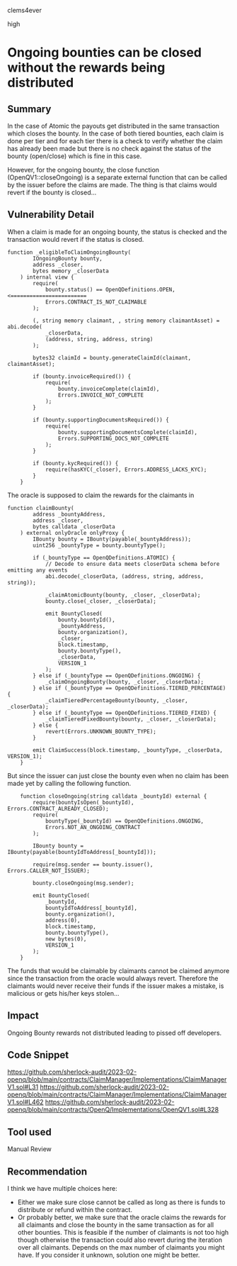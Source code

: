 clems4ever

high

# Ongoing bounties can be closed without the rewards being distributed

## Summary

In the case of Atomic the payouts get distributed in the same transaction which closes the bounty.
In the case of both tiered bounties, each claim is done per tier and for each tier there is a check to verify whether the claim has already been made but there is no check against the status of the bounty (open/close) which is fine in this case.

However, for the ongoing bounty, the close function (OpenQV1::closeOngoing) is a separate external function that can be called by the issuer before the claims are made. The thing is that claims would revert if the bounty is closed...

## Vulnerability Detail

When a claim is made for an ongoing bounty, the status is checked and the transaction would revert if the status is closed.

```solidity
function _eligibleToClaimOngoingBounty(
        IOngoingBounty bounty,
        address _closer,
        bytes memory _closerData
    ) internal view {
        require(
            bounty.status() == OpenQDefinitions.OPEN,  <========================
            Errors.CONTRACT_IS_NOT_CLAIMABLE
        );

        (, string memory claimant, , string memory claimantAsset) = abi.decode(
            _closerData,
            (address, string, address, string)
        );

        bytes32 claimId = bounty.generateClaimId(claimant, claimantAsset);

        if (bounty.invoiceRequired()) {
            require(
                bounty.invoiceComplete(claimId),
                Errors.INVOICE_NOT_COMPLETE
            );
        }

        if (bounty.supportingDocumentsRequired()) {
            require(
                bounty.supportingDocumentsComplete(claimId),
                Errors.SUPPORTING_DOCS_NOT_COMPLETE
            );
        }

        if (bounty.kycRequired()) {
            require(hasKYC(_closer), Errors.ADDRESS_LACKS_KYC);
        }
    }
```

The oracle is supposed to claim the rewards for the claimants in

```solidity
function claimBounty(
        address _bountyAddress,
        address _closer,
        bytes calldata _closerData
    ) external onlyOracle onlyProxy {
        IBounty bounty = IBounty(payable(_bountyAddress));
        uint256 _bountyType = bounty.bountyType();

        if (_bountyType == OpenQDefinitions.ATOMIC) {
            // Decode to ensure data meets closerData schema before emitting any events
            abi.decode(_closerData, (address, string, address, string));

            _claimAtomicBounty(bounty, _closer, _closerData);
            bounty.close(_closer, _closerData);

            emit BountyClosed(
                bounty.bountyId(),
                _bountyAddress,
                bounty.organization(),
                _closer,
                block.timestamp,
                bounty.bountyType(),
                _closerData,
                VERSION_1
            );
        } else if (_bountyType == OpenQDefinitions.ONGOING) {
            _claimOngoingBounty(bounty, _closer, _closerData);
        } else if (_bountyType == OpenQDefinitions.TIERED_PERCENTAGE) {
            _claimTieredPercentageBounty(bounty, _closer, _closerData);
        } else if (_bountyType == OpenQDefinitions.TIERED_FIXED) {
            _claimTieredFixedBounty(bounty, _closer, _closerData);
        } else {
            revert(Errors.UNKNOWN_BOUNTY_TYPE);
        }

        emit ClaimSuccess(block.timestamp, _bountyType, _closerData, VERSION_1);
    }
```

But since the issuer can just close the bounty even when no claim has been made yet by calling the following function.

```solidity
    function closeOngoing(string calldata _bountyId) external {
        require(bountyIsOpen(_bountyId), Errors.CONTRACT_ALREADY_CLOSED);
        require(
            bountyType(_bountyId) == OpenQDefinitions.ONGOING,
            Errors.NOT_AN_ONGOING_CONTRACT
        );

        IBounty bounty = IBounty(payable(bountyIdToAddress[_bountyId]));

        require(msg.sender == bounty.issuer(), Errors.CALLER_NOT_ISSUER);

        bounty.closeOngoing(msg.sender);

        emit BountyClosed(
            _bountyId,
            bountyIdToAddress[_bountyId],
            bounty.organization(),
            address(0),
            block.timestamp,
            bounty.bountyType(),
            new bytes(0),
            VERSION_1
        );
    }
```
The funds that would be claimable by claimants cannot be claimed anymore since the transaction from the oracle would always revert. Therefore the claimants would never receive their funds if the issuer makes a mistake, is malicious or gets his/her keys stolen...

## Impact

Ongoing Bounty rewards not distributed leading to pissed off developers.

## Code Snippet

https://github.com/sherlock-audit/2023-02-openq/blob/main/contracts/ClaimManager/Implementations/ClaimManagerV1.sol#L31
https://github.com/sherlock-audit/2023-02-openq/blob/main/contracts/ClaimManager/Implementations/ClaimManagerV1.sol#L462
https://github.com/sherlock-audit/2023-02-openq/blob/main/contracts/OpenQ/Implementations/OpenQV1.sol#L328

## Tool used

Manual Review

## Recommendation

I think we have multiple choices here:
- Either we make sure close cannot be called as long as there is funds to distribute or refund within the contract.
- Or probably better, we make sure that the oracle claims the rewards for all claimants and close the bounty in the same transaction as for all other bounties. This is feasible if the number of claimants is not too high though otherwise the transaction could also revert during the iteration over all claimants. Depends on the max number of claimants you might have. If you consider it unknown, solution one might be better.